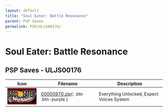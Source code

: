 ```yaml
---
layout: default
title: "Soul Eater: Battle Resonance"
parent: PSP Saves
permalink: PSP/ULJS00176/
---
```

# Soul Eater: Battle Resonance

## PSP Saves - ULJS00176

| Icon | Filename | Description |
|------|----------|-------------|
| ![Soul Eater: Battle Resonance](ICON0.PNG) | [00000970.zip](00000970.zip){: .btn .btn-purple } | Everything Unlocked, Expect Voices System |
